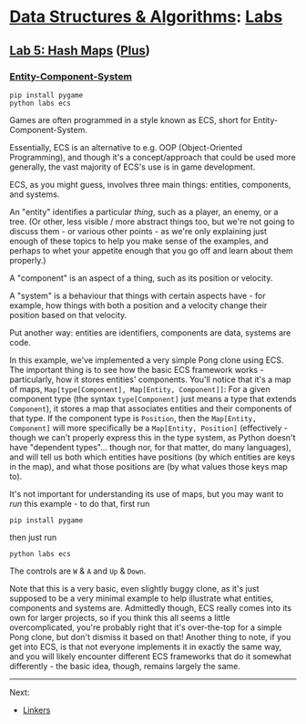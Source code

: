 # [Data Structures & Algorithms](https://github.com/bertie-wheen/dsa-2023-4/blob/trunk/README.md): [Labs](https://github.com/bertie-wheen/dsa-2023-4/blob/trunk/labs/README.md)

## [Lab 5: Hash Maps](https://github.com/bertie-wheen/dsa-2023-4/blob/trunk/labs/lab5/README.md) ([Plus](https://github.com/bertie-wheen/dsa-2023-4/blob/trunk/labs/lab5/plus/README.md))

### [Entity-Component-System](https://github.com/bertie-wheen/dsa-2023-4/blob/trunk/labs/lab5/plus/ecs/README.md)
```shell
pip install pygame
python labs ecs
```

Games are often programmed in a style known as ECS, short for Entity-Component-System.

Essentially, ECS is an alternative to e.g. OOP (Object-Oriented Programming), and though it's a concept/approach that
could be used more generally, the vast majority of ECS's use is in game development.

ECS, as you might guess, involves three main things: entities, components, and systems.

An "entity" identifies a particular _thing_, such as a player, an enemy, or a tree. (Or other, less visible / more
abstract things too, but we're not going to discuss them - or various other points - as we're only explaining just
enough of these topics to help you make sense of the examples, and perhaps to whet your appetite enough that you go off
and learn about them properly.)

A "component" is an aspect of a thing, such as its position or velocity.

A "system" is a behaviour that things with certain aspects have - for example, how things with both a position and a
velocity change their position based on that velocity.

Put another way: entities are identifiers, components are data, systems are code.

In this example, we've implemented a very simple Pong clone using ECS. The important thing is to see how the basic ECS
framework works - particularly, how it stores entities' components. You'll notice that it's a map of maps,
`Map[type[Component], Map[Entity, Component]]`: For a given component type (the syntax `type[Component]` just means a
type that extends `Component`), it stores a map that associates entities and their components of that type. If the
component type is `Position`, then the `Map[Entity, Component]` will more specifically be a `Map[Entity, Position]`
(effectively - though we can't properly express this in the type system, as Python doesn't have "dependent types"...
though nor, for that matter, do many languages), and will tell us both which entities have positions (by which entities
are keys in the map), and what those positions are (by what values those keys map to).

It's not important for understanding its use of maps, but you may want to _run_ this example - to do that, first run
```shell
pip install pygame
```
then just run
```shell
python labs ecs
```

The controls are `W` & `A` and `Up` & `Down`.

Note that this is a very basic, even slightly buggy clone, as it's just supposed to be a very minimal example to help
illustrate what entities, components and systems are. Admittedly though, ECS really comes into its own for larger
projects, so if you think this all seems a little overcomplicated, you're probably right that it's over-the-top for a
simple Pong clone, but don't dismiss it based on that! Another thing to note, if you get into ECS, is that not everyone
implements it in exactly the same way, and you will likely encounter different ECS frameworks that do it somewhat
differently - the basic idea, though, remains largely the same.

---

Next:
- [Linkers](https://github.com/bertie-wheen/dsa-2023-4/blob/trunk/labs/lab5/plus/linker/README.md)
